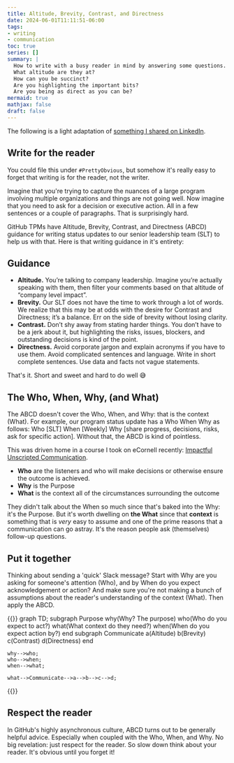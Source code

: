 ```yaml
---
title: Altitude, Brevity, Contrast, and Directness
date: 2024-06-01T11:11:51-06:00
tags:
- writing
- communication
toc: true
series: []
summary: |
  How to write with a busy reader in mind by answering some questions.
  What altitude are they at?
  How can you be succinct?
  Are you highlighting the important bits?
  Are you being as direct as you can be?
mermaid: true
mathjax: false
draft: false
---
```


The following is a light adaptation of [something I shared on LinkedIn](https://www.linkedin.com/posts/dylan-thomas_prettyobvious-activity-7201380475133698049-4JUD).

## Write for the reader

You could file this under `#PrettyObvious`, but somehow it's really easy to forget that writing is for the reader, not the writer.

Imagine that you're trying to capture the nuances of a large program involving multiple organizations and things are not going well. Now imagine that you need to ask for a decision or executive action.
All in a few sentences or a couple of paragraphs.
That is surprisingly hard.

GitHub TPMs have Altitude, Brevity, Contrast, and Directness (ABCD) guidance for writing status updates to our senior leadership team (SLT) to help us with that.
Here is that writing guidance in it's entirety:

## Guidance

* **Altitude.** You’re talking to company leadership.
  Imagine you’re actually speaking with them, then filter your comments based on that altitude of “company level impact”.
* **Brevity.** Our SLT does not have the time to work through a lot of words.
  We realize that this may be at odds with the desire for Contrast and Directness; it’s a balance.
  Err on the side of brevity without losing clarity.
* **Contrast.** Don’t shy away from stating harder things.
  You don’t have to be a jerk about it, but highlighting the risks, issues, blockers, and outstanding decisions is kind of the point.
* **Directness.** Avoid corporate jargon and explain acronyms if you have to use them.
  Avoid complicated sentences and language.
  Write in short complete sentences.
  Use data and facts not vague statements.

That's it. Short and sweet and hard to do well 😅

## The Who, When, Why, (and What)

The ABCD doesn't cover the Who, When, and Why: that is the context (What).
For example, our program status update has a Who When Why as follows: Who [SLT] When [Weekly] Why [share progress, decisions, risks, ask for specific action].
Without that, the ABCD is kind of pointless.

This was driven home in a course I took on eCornell recently: [Impactful Unscripted Communication](https://ecornell.cornell.edu/courses/financial-management/impactful-unscripted-communication/).

* **Who** are the listeners and who will make decisions or otherwise ensure the outcome is achieved.
* **Why** is the Purpose
* **What** is the context all of the circumstances surrounding the outcome

They didn't talk about the When so much since that's baked into the Why: it's the Purpose.
But it's worth dwelling on **the What** since that **context** is something that is _very_ easy to assume and one of the prime reasons that a communication can go astray.
It's the reason people ask (themselves) follow-up questions.

## Put it together

Thinking about sending a 'quick' Slack message? Start with Why are you asking for someone's attention (Who), and by When do you expect acknowledgement or action?
And make sure you're not making a bunch of assumptions about the reader's understanding of the context (What).
Then apply the ABCD.

{{<mermaid>}}
graph TD;
    subgraph Purpose
        why(Why? The purpose)
        who(Who do you expect to act?)
        what(What context do they need?)
        when(When do you expect action by?)
    end
    subgraph Communicate
        a(Altitude)
        b(Brevity)
        c(Contrast)
        d(Directness)
    end

    why-->who;
    who-->when;
    when-->what;

    what-->Communicate-->a-->b-->c-->d;
{{</mermaid>}}

## Respect the reader

In GitHub's highly asynchronous culture, ABCD turns out to be generally helpful advice.
Especially when coupled with the Who, When, and Why.
No big revelation: just respect for the reader.
So slow down think about your reader. It's obvious until you forget it!
